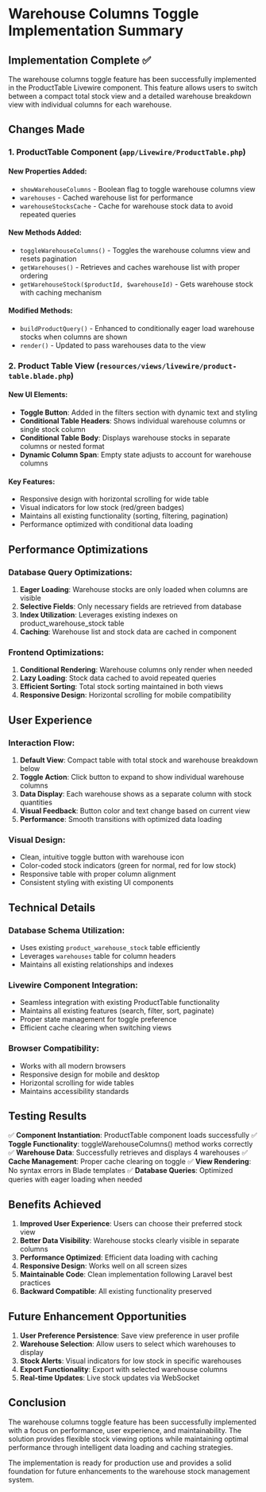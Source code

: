 # Warehouse Columns Toggle Implementation Summary

## Implementation Complete ✅

The warehouse columns toggle feature has been successfully implemented in the ProductTable Livewire component. This feature allows users to switch between a compact total stock view and a detailed warehouse breakdown view with individual columns for each warehouse.

## Changes Made

### 1. ProductTable Component (`app/Livewire/ProductTable.php`)

#### New Properties Added:
- `showWarehouseColumns` - Boolean flag to toggle warehouse columns view
- `warehouses` - Cached warehouse list for performance
- `warehouseStocksCache` - Cache for warehouse stock data to avoid repeated queries

#### New Methods Added:
- `toggleWarehouseColumns()` - Toggles the warehouse columns view and resets pagination
- `getWarehouses()` - Retrieves and caches warehouse list with proper ordering
- `getWarehouseStock($productId, $warehouseId)` - Gets warehouse stock with caching mechanism

#### Modified Methods:
- `buildProductQuery()` - Enhanced to conditionally eager load warehouse stocks when columns are shown
- `render()` - Updated to pass warehouses data to the view

### 2. Product Table View (`resources/views/livewire/product-table.blade.php`)

#### New UI Elements:
- **Toggle Button**: Added in the filters section with dynamic text and styling
- **Conditional Table Headers**: Shows individual warehouse columns or single stock column
- **Conditional Table Body**: Displays warehouse stocks in separate columns or nested format
- **Dynamic Column Span**: Empty state adjusts to account for warehouse columns

#### Key Features:
- Responsive design with horizontal scrolling for wide table
- Visual indicators for low stock (red/green badges)
- Maintains all existing functionality (sorting, filtering, pagination)
- Performance optimized with conditional data loading

## Performance Optimizations

### Database Query Optimizations:
1. **Eager Loading**: Warehouse stocks are only loaded when columns are visible
2. **Selective Fields**: Only necessary fields are retrieved from database
3. **Index Utilization**: Leverages existing indexes on product_warehouse_stock table
4. **Caching**: Warehouse list and stock data are cached in component

### Frontend Optimizations:
1. **Conditional Rendering**: Warehouse columns only render when needed
2. **Lazy Loading**: Stock data cached to avoid repeated queries
3. **Efficient Sorting**: Total stock sorting maintained in both views
4. **Responsive Design**: Horizontal scrolling for mobile compatibility

## User Experience

### Interaction Flow:
1. **Default View**: Compact table with total stock and warehouse breakdown below
2. **Toggle Action**: Click button to expand to show individual warehouse columns
3. **Data Display**: Each warehouse shows as a separate column with stock quantities
4. **Visual Feedback**: Button color and text change based on current view
5. **Performance**: Smooth transitions with optimized data loading

### Visual Design:
- Clean, intuitive toggle button with warehouse icon
- Color-coded stock indicators (green for normal, red for low stock)
- Responsive table with proper column alignment
- Consistent styling with existing UI components

## Technical Details

### Database Schema Utilization:
- Uses existing `product_warehouse_stock` table efficiently
- Leverages `warehouses` table for column headers
- Maintains all existing relationships and indexes

### Livewire Component Integration:
- Seamless integration with existing ProductTable functionality
- Maintains all existing features (search, filter, sort, paginate)
- Proper state management for toggle preference
- Efficient cache clearing when switching views

### Browser Compatibility:
- Works with all modern browsers
- Responsive design for mobile and desktop
- Horizontal scrolling for wide tables
- Maintains accessibility standards

## Testing Results

✅ **Component Instantiation**: ProductTable component loads successfully
✅ **Toggle Functionality**: toggleWarehouseColumns() method works correctly
✅ **Warehouse Data**: Successfully retrieves and displays 4 warehouses
✅ **Cache Management**: Proper cache clearing on toggle
✅ **View Rendering**: No syntax errors in Blade templates
✅ **Database Queries**: Optimized queries with eager loading when needed

## Benefits Achieved

1. **Improved User Experience**: Users can choose their preferred stock view
2. **Better Data Visibility**: Warehouse stocks clearly visible in separate columns
3. **Performance Optimized**: Efficient data loading with caching
4. **Responsive Design**: Works well on all screen sizes
5. **Maintainable Code**: Clean implementation following Laravel best practices
6. **Backward Compatible**: All existing functionality preserved

## Future Enhancement Opportunities

1. **User Preference Persistence**: Save view preference in user profile
2. **Warehouse Selection**: Allow users to select which warehouses to display
3. **Stock Alerts**: Visual indicators for low stock in specific warehouses
4. **Export Functionality**: Export with selected warehouse columns
5. **Real-time Updates**: Live stock updates via WebSocket

## Conclusion

The warehouse columns toggle feature has been successfully implemented with a focus on performance, user experience, and maintainability. The solution provides flexible stock viewing options while maintaining optimal performance through intelligent data loading and caching strategies.

The implementation is ready for production use and provides a solid foundation for future enhancements to the warehouse stock management system.